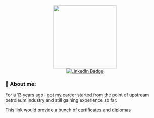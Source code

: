 <div id="header" align="center">
  <img src="https://media.giphy.com/media/0lfqHNZwWM1hOvJ9CX/giphy.gif" width="200"/>
  <div id="badges">
    <a href="https://ru.linkedin.com/in/anton-shkvarskii-7b590696">
      <img src="https://img.shields.io/badge/LinkedIn-blue?style=for-the-badge&logo=linkedin&logoColor=white" alt="LinkedIn Badge"/>
    </a>
   
  </div>

</div>

### :muscle: About me:

For a 13 years ago I got my career started from the point of upstream petroleum industry and still gaining experience so far. 

This link would provide a bunch of [certificates and diplomas](https://drive.google.com/file/d/1Hj50ORoILUfDXYKKuM379FfSd3YyOlfL/view?usp=drive_link)
